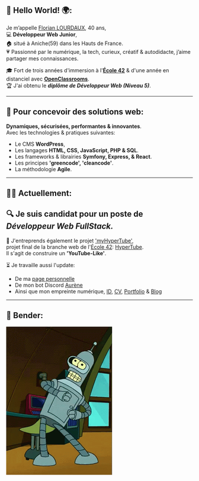 ##		👋 Hello World! 🌍:  
Je m’appelle [Florian LOURDAUX](https://flourdau.github.io), 40 ans,  
💻 **Développeur Web Junior**,  
🏠 situé à Aniche(59) dans les Hauts de France.  
💗 Passionné par le numérique, la tech, curieux, créatif & autodidacte, j’aime partager mes connaissances.  

🎓 Fort de trois années d'immersion à l'**[École 42](https://42.fr/)** & d'une année en distanciel avec **[OpenClassrooms](https://openclassrooms.com/fr/paths/899-developpeur-web)**.  
🏆 J'ai obtenu le ***diplôme de Développeur Web (Niveau 5)***.
___  


##      🔧 Pour concevoir des solutions web:  
**Dynamiques, sécurisées, performantes & innovantes**.  
Avec les technologies & pratiques suivantes:
- Le CMS **WordPress**,
- Les langages **HTML, CSS, JavaScript, PHP & SQL**.
- Les frameworks & librairies **Symfony, Express, & React**.
- Les principes **'greencode', 'cleancode'**.
- La méthodologie **Agile**.
___  


##		👩‍💻 Actuellement:  
🔍 Je suis candidat pour un poste de ***Développeur Web FullStack.***  
---

📌 J'entreprends également le projet ['myHyperTube'](https://github.com/flourdau/myHyperTube/),  
projet final de la branche web de l'[École 42](https://42.fr/): [HyperTube](https://github.com/flourdau/myHyperTube/blob/main/hypertube.fr.pdf).  
Il s'agit de construire un **'YouTube-Like'**.  

⏳ Je travaille aussi l'update:
- De ma [page personnelle](https://positive-link.net)
- De mon bot Discord [Aurène](https://github.com/flourdau/aureneBotDiscord)
- Ainsi que mon empreinte numérique, [ID](https://flourdau.github.io), [CV](https://flourdau.github.io/curriculum), [Portfolio](https://flourdau.github.io/portfolio) & [Blog](https://blog.positive-link.net)
___  


##     🌟 Bender:  
![Bender](https://raw.githubusercontent.com/flourdau/flourdau/main/IMG/00.gif "Bender") 
